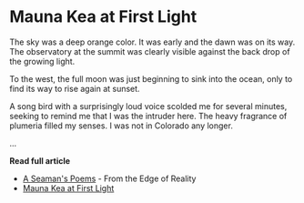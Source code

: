 # Mauna Kea at First Light

The sky was a deep orange color.  It was early and the dawn was on its way. The
observatory at the summit was clearly visible against the back drop of the
growing light.

To the west, the full moon was just beginning to sink into the ocean, only to
find its way to rise again at sunset.

A song bird with a surprisingly loud voice scolded me for several minutes,
seeking to remind me that I was the intruder here.  The heavy fragrance of
plumeria filled my senses.  I was not in Colorado any longer.

...

**Read full article**

* [A Seaman's Poems](https://seamansguide.com/book/3) - From the Edge of Reality
* [Mauna Kea at First Light](https://seamansguide.com/book/poem/MaunaKea.md)

